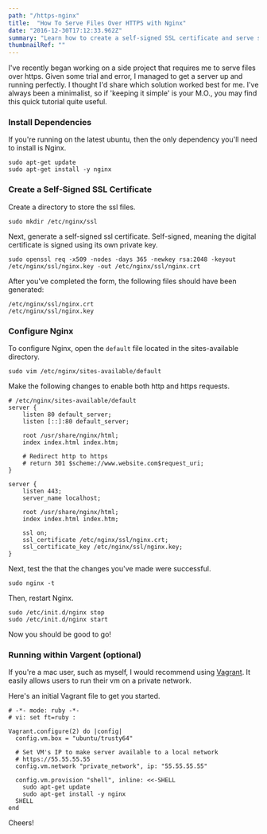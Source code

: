 ```yaml
---
path: "/https-nginx"
title:  "How To Serve Files Over HTTPS with Nginx"
date: "2016-12-30T17:12:33.962Z"
summary: "Learn how to create a self-signed SSL certificate and serve static files over HTTPS with Nginx."
thumbnailRef: ""
---
```


I've recently began working on a side project that requires me to serve files over https. Given some trial and error, I managed to get a server up and running perfectly. I thought I'd share which solution worked best for me. I've always been a minimalist, so if 'keeping it simple' is your M.O., you may find this quick tutorial quite useful.

### Install Dependencies
If you're running on the latest ubuntu, then the only dependency you'll need to install is Nginx.

```
sudo apt-get update
sudo apt-get install -y nginx
```

### Create a Self-Signed SSL Certificate
Create a directory to store the ssl files.

```
sudo mkdir /etc/nginx/ssl
```

Next, generate a self-signed ssl certificate. Self-signed, meaning the digital certificate is signed using its own private key.

```
sudo openssl req -x509 -nodes -days 365 -newkey rsa:2048 -keyout /etc/nginx/ssl/nginx.key -out /etc/nginx/ssl/nginx.crt
```

After you've completed the form, the following files should have been generated:
```
/etc/nginx/ssl/nginx.crt
/etc/nginx/ssl/nginx.key
```

### Configure Nginx
To configure Nginx, open the `default` file located in the sites-available directory.

```
sudo vim /etc/nginx/sites-available/default
```

Make the following changes to enable both http and https requests.

```
# /etc/nginx/sites-available/default
server {
    listen 80 default_server;
    listen [::]:80 default_server;

    root /usr/share/nginx/html;
    index index.html index.htm;

    # Redirect http to https
    # return 301 $scheme://www.website.com$request_uri;
}

server {
    listen 443;
    server_name localhost;

    root /usr/share/nginx/html;
    index index.html index.htm;

    ssl on;
    ssl_certificate /etc/nginx/ssl/nginx.crt;
    ssl_certificate_key /etc/nginx/ssl/nginx.key;
}
```

Next, test the that the changes you've made were successful.

```
sudo nginx -t
```

Then, restart Nginx.
```
sudo /etc/init.d/nginx stop
sudo /etc/init.d/nginx start
```

Now you should be good to go!


### Running within Vargent (optional)
If you're a mac user, such as myself, I would recommend using [Vagrant](https://www.vagrantup.com/). It easily allows users to run their vm on a private network.

Here's an initial Vagrant file to get you started.
```
# -*- mode: ruby -*-
# vi: set ft=ruby :

Vagrant.configure(2) do |config|
  config.vm.box = "ubuntu/trusty64"

  # Set VM's IP to make server available to a local network
  # https://55.55.55.55
  config.vm.network "private_network", ip: "55.55.55.55"

  config.vm.provision "shell", inline: <<-SHELL
    sudo apt-get update
    sudo apt-get install -y nginx
  SHELL
end
```

Cheers!
